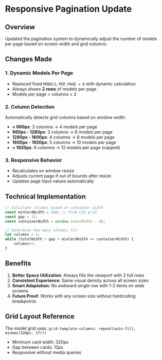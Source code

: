 # Responsive Pagination Update

## Overview
Updated the pagination system to dynamically adjust the number of models per page based on screen width and grid columns.

## Changes Made

### 1. **Dynamic Models Per Page**
- Replaced fixed `MODELS_PER_PAGE = 6` with dynamic calculation
- Always shows **2 rows** of models per page
- Models per page = columns × 2

### 2. **Column Detection**
Automatically detects grid columns based on window width:
- **< 960px**: 2 columns → 4 models per page
- **960px - 1280px**: 3 columns → 6 models per page  
- **1280px - 1600px**: 4 columns → 8 models per page
- **1600px - 1920px**: 5 columns → 10 models per page
- **> 1920px**: 6 columns → 12 models per page (capped)

### 3. **Responsive Behavior**
- Recalculates on window resize
- Adjusts current page if out of bounds after resize
- Updates page input values automatically

## Technical Implementation

```typescript
// Calculate columns based on container width
const minCardWidth = 320; // From CSS grid
const gap = 12;
const containerWidth = window.innerWidth - 48;

// Determine how many columns fit
let columns = 1;
while (totalWidth + gap + minCardWidth <= containerWidth) {
    columns++;
}
```

## Benefits
1. **Better Space Utilization**: Always fills the viewport with 2 full rows
2. **Consistent Experience**: Same visual density across all screen sizes
3. **Smart Adaptation**: No awkward single row with 1-2 items on wide screens
4. **Future Proof**: Works with any screen size without hardcoding breakpoints

## Grid Layout Reference
The model grid uses: `grid-template-columns: repeat(auto-fill, minmax(320px, 1fr))`
- Minimum card width: 320px
- Gap between cards: 12px
- Responsive without media queries 